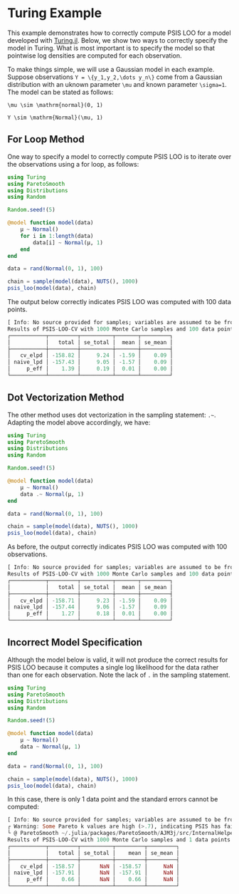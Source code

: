 # Turing Example 

This example demonstrates how to correctly compute PSIS LOO for a model developed with [Turing.jl](https://turinglang.org/stable/). Below, we show two ways to correctly specify the model in Turing. What is most important is to specify the model so that pointwise log densities are computed for each observation. 

To make things simple, we will use a Gaussian model in each example. Suppose observations ``Y = \{y_1,y_2,\dots y_n\}`` come from a Gaussian distribution with an uknown parameter ``\mu`` and known parameter ``\sigma=1``. The model can be stated as follows:

``\mu \sim \mathrm{normal}(0, 1)``

``Y \sim \mathrm{Normal}(\mu, 1)``

## For Loop Method

One way to specify a model to correctly compute PSIS LOO is to iterate over the observations using a for loop, as follows:
```julia
using Turing
using ParetoSmooth
using Distributions
using Random

Random.seed!(5)

@model function model(data)
    μ ~ Normal()
    for i in 1:length(data)
        data[i] ~ Normal(μ, 1)
    end
end

data = rand(Normal(0, 1), 100)

chain = sample(model(data), NUTS(), 1000)
psis_loo(model(data), chain)
```
The output below correctly indicates PSIS LOO was computed with 100 data points. 

```julia
[ Info: No source provided for samples; variables are assumed to be from a Markov Chain. If the samples are independent, specify this with keyword argument `source=:other`.
Results of PSIS-LOO-CV with 1000 Monte Carlo samples and 100 data points. Total Monte Carlo SE of 0.064.
┌───────────┬─────────┬──────────┬───────┬─────────┐
│           │   total │ se_total │  mean │ se_mean │
├───────────┼─────────┼──────────┼───────┼─────────┤
│   cv_elpd │ -158.82 │     9.24 │ -1.59 │    0.09 │
│ naive_lpd │ -157.43 │     9.05 │ -1.57 │    0.09 │
│     p_eff │    1.39 │     0.19 │  0.01 │    0.00 │
└───────────┴─────────┴──────────┴───────┴─────────┘
```
## Dot Vectorization Method

The other method uses dot vectorization in the sampling statement: `.~`. Adapting the model above accordingly, we have:

```julia
using Turing
using ParetoSmooth
using Distributions
using Random

Random.seed!(5)

@model function model(data)
    μ ~ Normal()
    data .~ Normal(μ, 1)
end

data = rand(Normal(0, 1), 100)

chain = sample(model(data), NUTS(), 1000)
psis_loo(model(data), chain)
```
As before, the output correctly indicates PSIS LOO was computed with 100 observations. 
```julia
[ Info: No source provided for samples; variables are assumed to be from a Markov Chain. If the samples are independent, specify this with keyword argument `source=:other`.
Results of PSIS-LOO-CV with 1000 Monte Carlo samples and 100 data points. Total Monte Carlo SE of 0.053.
┌───────────┬─────────┬──────────┬───────┬─────────┐
│           │   total │ se_total │  mean │ se_mean │
├───────────┼─────────┼──────────┼───────┼─────────┤
│   cv_elpd │ -158.71 │     9.23 │ -1.59 │    0.09 │
│ naive_lpd │ -157.44 │     9.06 │ -1.57 │    0.09 │
│     p_eff │    1.27 │     0.18 │  0.01 │    0.00 │
└───────────┴─────────┴──────────┴───────┴─────────┘
```

## Incorrect Model Specification

Although the model below is valid, it will not produce the correct results for PSIS LOO because it computes a single log likelihood for the data rather than one for each observation. Note the lack of `.` in the sampling statement.

```julia
using Turing
using ParetoSmooth
using Distributions
using Random

Random.seed!(5)

@model function model(data)
    μ ~ Normal()
    data ~ Normal(μ, 1)
end

data = rand(Normal(0, 1), 100)

chain = sample(model(data), NUTS(), 1000)
psis_loo(model(data), chain)
```

In this case, there is only 1 data point and the standard errors cannot be computed:

```julia 
[ Info: No source provided for samples; variables are assumed to be from a Markov Chain. If the samples are independent, specify this with keyword argument `source=:other`.
┌ Warning: Some Pareto k values are high (>.7), indicating PSIS has failed to approximate the true distribution.
└ @ ParetoSmooth ~/.julia/packages/ParetoSmooth/AJM3j/src/InternalHelpers.jl:46
Results of PSIS-LOO-CV with 1000 Monte Carlo samples and 1 data points. Total Monte Carlo SE of 0.15.
┌───────────┬─────────┬──────────┬─────────┬─────────┐
│           │   total │ se_total │    mean │ se_mean │
├───────────┼─────────┼──────────┼─────────┼─────────┤
│   cv_elpd │ -158.57 │      NaN │ -158.57 │     NaN │
│ naive_lpd │ -157.91 │      NaN │ -157.91 │     NaN │
│     p_eff │    0.66 │      NaN │    0.66 │     NaN │
└───────────┴─────────┴──────────┴─────────┴─────────┘
```